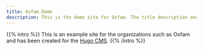 ```yaml
---
title: Oxfam Demo
description: This is the demo site for Oxfam. The title description and images front matter is required for meta og content.
---
```


{{% intro %}}
This is an example site for the organizations such as Oxfam and has been created for the [Hugo CMS](https://gohugo.io).
{{% /intro %}}